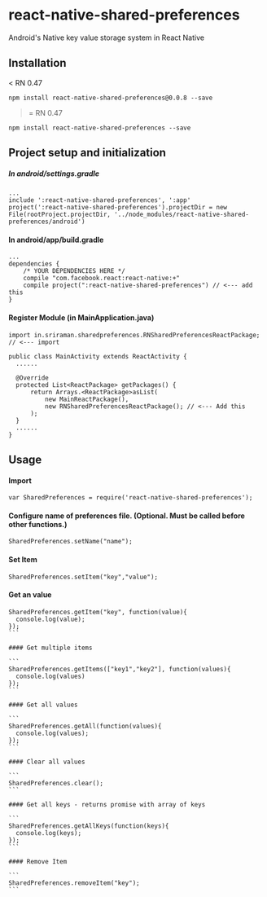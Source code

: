 # react-native-shared-preferences
Android's Native key value storage system in React Native

## Installation
< RN 0.47

```
npm install react-native-shared-preferences@0.0.8 --save
```

>= RN 0.47

```
npm install react-native-shared-preferences --save
```

## Project setup and initialization

##### In android/settings.gradle

```
...
include ':react-native-shared-preferences', ':app'
project(':react-native-shared-preferences').projectDir = new File(rootProject.projectDir, '../node_modules/react-native-shared-preferences/android')
```

#### In android/app/build.gradle

```
...
dependencies {
    /* YOUR DEPENDENCIES HERE */
    compile "com.facebook.react:react-native:+"
    compile project(":react-native-shared-preferences") // <--- add this
}
```

#### Register Module (in MainApplication.java)

```
import in.sriraman.sharedpreferences.RNSharedPreferencesReactPackage;  // <--- import

public class MainActivity extends ReactActivity {
  ......

  @Override
  protected List<ReactPackage> getPackages() {
      return Arrays.<ReactPackage>asList(
          new MainReactPackage(),
          new RNSharedPreferencesReactPackage(); // <--- Add this
      );
  }
  ......
}
```

## Usage

#### Import

```
var SharedPreferences = require('react-native-shared-preferences');
```

#### Configure name of preferences file. (Optional. Must be called before other functions.)

```
SharedPreferences.setName("name");
```

#### Set Item

```
SharedPreferences.setItem("key","value");
```

#### Get an value

````
SharedPreferences.getItem("key", function(value){
  console.log(value);
});
```

#### Get multiple items

```
SharedPreferences.getItems(["key1","key2"], function(values){
  console.log(values)
});
```

#### Get all values

```
SharedPreferences.getAll(function(values){
  console.log(values);
});
```

#### Clear all values

```
SharedPreferences.clear();
```

#### Get all keys - returns promise with array of keys

```
SharedPreferences.getAllKeys(function(keys){
  console.log(keys);
});
```

#### Remove Item

```
SharedPreferences.removeItem("key");
```

